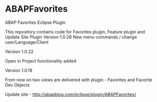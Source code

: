 # ABAPFavorites
ABAP Favorites Eclipse Plugin

This repository contains code for Favorites plugin, Feature plugin and Update Site Plugin
Version 1.0.28
New menu commands / change user/Language/Client

Version 1.0.22

Open in Project functionality added

Version 1.0.19


From now on two views are delivered with plugin - Favorites and Favorite Dev Objects

Update site - http://abapblog.com/eclipse/plugin/ABAPFavorites/
